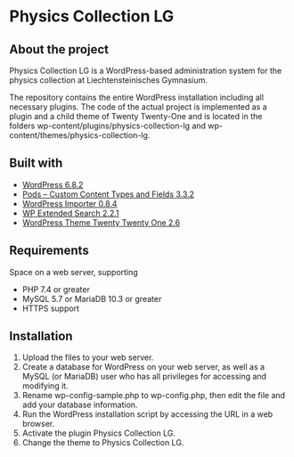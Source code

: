 # Physics Collection LG

## About the project

Physics Collection LG is a WordPress-based administration system for the physics collection at Liechtensteinisches Gymnasium.

The repository contains the entire WordPress installation including all necessary plugins. The code of the actual project is implemented as a plugin and a child theme of Twenty Twenty-One and is located in the folders wp-content/plugins/physics-collection-lg and wp-content/themes/physics-collection-lg.

## Built with

* [WordPress 6.8.2](https://wordpress.org)
* [Pods – Custom Content Types and Fields 3.3.2](https://wordpress.org/plugins/pods)
* [WordPress Importer 0.8.4](https://wordpress.org/plugins/wordpress-importer/)
* [WP Extended Search 2.2.1](https://wordpress.org/plugins/wp-extended-search)
* [WordPress Theme Twenty Twenty One 2.6](https://wordpress.org/themes/twentytwentyone)

## Requirements

Space on a web server, supporting

* PHP 7.4 or greater
* MySQL 5.7 or MariaDB 10.3 or greater
* HTTPS support

## Installation

1. Upload the files to your web server.
2. Create a database for WordPress on your web server, as well as a MySQL (or MariaDB) user who has all privileges for accessing and modifying it.
3. Rename wp-config-sample.php to wp-config.php, then edit the file and add your database information.
4. Run the WordPress installation script by accessing the URL in a web browser.
5. Activate the plugin Physics Collection LG.
6. Change the theme to Physics Collection LG.